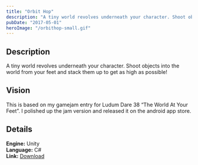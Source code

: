 ```yaml
---
title: "Orbit Hop"
description: "A tiny world revolves underneath your character. Shoot objects into the world from your feet and stack them up to get as high as possible!"
pubDate: "2017-05-01"
heroImage: "/orbithop-small.gif"
---
```


## Description

A tiny world revolves underneath your character. Shoot objects into the world from your feet and stack them up to get as high as possible!

## Vision

This is based on my gamejam entry for Ludum Dare 38 “The World At Your Feet”. I polished up the jam version and released it on the android app store.

## Details


**Engine:** Unity  
**Language:** C#  
**Link:** [Download](https://play.google.com/store/apps/details?id=com.ShellpadInteractive.OrbitHop)
